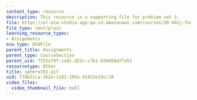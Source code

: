 ```yaml
---
content_type: resource
description: This resource is a supporting file for problem set 3.
file: https://ol-ocw-studio-app-qa.s3.amazonaws.com/courses/20-482j-foundations-of-algorithms-and-computational-techniques-in-systems-biology-spring-2006/778b21ca3b2e1102103a91915e18cc18_sphere192.qif
file_type: text/plain
learning_resource_types:
- Assignments
ocw_type: OCWFile
parent_title: Assignments
parent_type: CourseSection
parent_uid: 7251a79f-cadc-d22c-c7b1-b56858d7fa53
resourcetype: Other
title: sphere192.qif
uid: 778b21ca-3b2e-1102-103a-91915e18cc18
video_files:
  video_thumbnail_file: null
---
```

